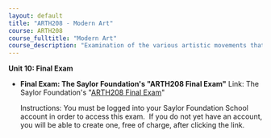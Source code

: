 ```yaml
---
layout: default
title: "ARTH208 - Modern Art"
course: ARTH208
course_fulltitle: "Modern Art"
course_description: "Examination of the various artistic movements that comprise 19th- and 20th-century modern art."
---
```

**Unit 10: Final Exam** <span id="10"></span> 
-   **Final Exam: The Saylor Foundation's "ARTH208 Final Exam"**
    Link: The Saylor Foundation's "[ARTH208 Final
    Exam](http://school.saylor.org/mod/quiz/view.php?id=833)"  
      
     Instructions: You must be logged into your Saylor Foundation School
    account in order to access this exam.  If you do not yet have an
    account, you will be able to create one, free of charge, after
    clicking the link.


